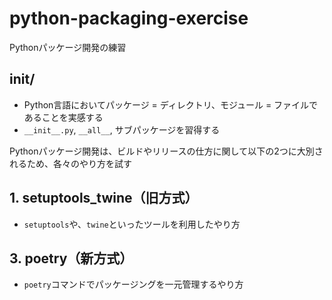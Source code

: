 # python-packaging-exercise
Pythonパッケージ開発の練習

## init/
- Python言語においてパッケージ = ディレクトリ、モジュール = ファイルであることを実感する
- `__init__.py`, `__all__`, サブパッケージを習得する

Pythonパッケージ開発は、ビルドやリリースの仕方に関して以下の2つに大別されるため、各々のやり方を試す

## 1. setuptools_twine（旧方式）
- `setuptools`や、`twine`といったツールを利用したやり方

## 3. poetry（新方式）
- `poetry`コマンドでパッケージングを一元管理するやり方
